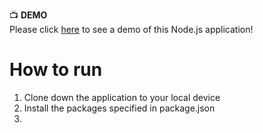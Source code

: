 :tv: **DEMO**  
Please click [here](https://youtu.be/jGRjsO4kqg4) to see a demo of this Node.js application!

# How to run
1. Clone down the application to your local device
2. Install the packages specified in package.json
3. 